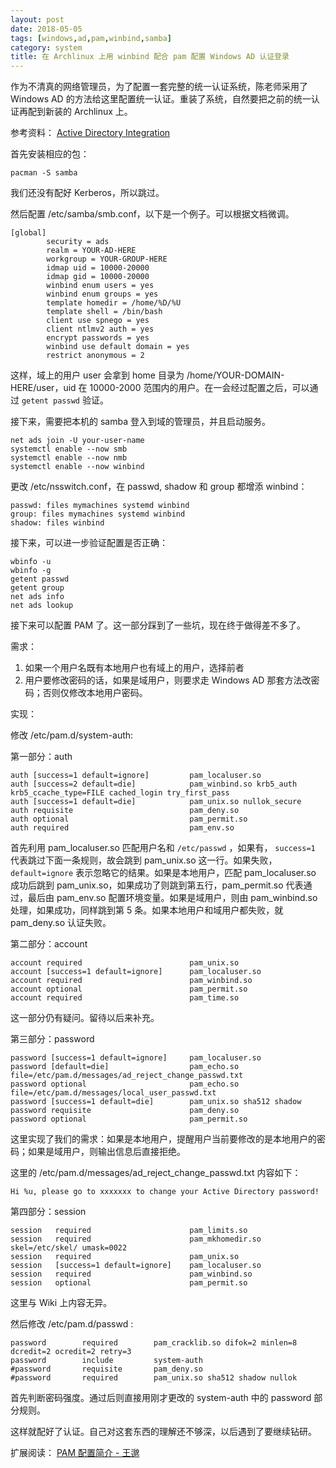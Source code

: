 ```yaml
---
layout: post
date: 2018-05-05
tags: [windows,ad,pam,winbind,samba]
category: system
title: 在 Archlinux 上用 winbind 配合 pam 配置 Windows AD 认证登录
---
```


作为不清真的网络管理员，为了配置一套完整的统一认证系统，陈老师采用了 Windows AD 的方法给这里配置统一认证。重装了系统，自然要把之前的统一认证再配到新装的 Archlinux 上。

参考资料： [Active Directory Integration](https://wiki.archlinux.org/index.php/Active_Directory_Integration)

首先安装相应的包：

```shell
pacman -S samba
```

我们还没有配好 Kerberos，所以跳过。

然后配置 /etc/samba/smb.conf，以下是一个例子。可以根据文档微调。

```
[global]
        security = ads
        realm = YOUR-AD-HERE
        workgroup = YOUR-GROUP-HERE
        idmap uid = 10000-20000
        idmap gid = 10000-20000
        winbind enum users = yes
        winbind enum groups = yes
        template homedir = /home/%D/%U
        template shell = /bin/bash
        client use spnego = yes
        client ntlmv2 auth = yes
        encrypt passwords = yes
        winbind use default domain = yes
        restrict anonymous = 2

```

这样，域上的用户 user 会拿到 home 目录为 /home/YOUR-DOMAIN-HERE/user，uid 在 10000-2000 范围内的用户。在一会经过配置之后，可以通过 `getent passwd` 验证。

接下来，需要把本机的 samba 登入到域的管理员，并且启动服务。

```shell
net ads join -U your-user-name
systemctl enable --now smb
systemctl enable --now nmb
systemctl enable --now winbind
```

更改 /etc/nsswitch.conf，在 passwd, shadow 和 group 都增添 winbind：

```
passwd: files mymachines systemd winbind
group: files mymachines systemd winbind
shadow: files winbind
```

接下来，可以进一步验证配置是否正确：

```shell
wbinfo -u
wbinfo -g
getent passwd
getent group
net ads info
net ads lookup
```

接下来可以配置 PAM 了。这一部分踩到了一些坑，现在终于做得差不多了。

需求：

1. 如果一个用户名既有本地用户也有域上的用户，选择前者
2. 用户要修改密码的话，如果是域用户，则要求走 Windows AD 那套方法改密码；否则仅修改本地用户密码。

实现：

修改 /etc/pam.d/system-auth:

第一部分：auth

```
auth [success=1 default=ignore]         pam_localuser.so
auth [success=2 default=die]            pam_winbind.so krb5_auth krb5_ccache_type=FILE cached_login try_first_pass
auth [success=1 default=die]            pam_unix.so nullok_secure
auth requisite                          pam_deny.so
auth optional                           pam_permit.so
auth required                           pam_env.so
```

首先利用 pam_localuser.so 匹配用户名和 `/etc/passwd` ，如果有， `success=1` 代表跳过下面一条规则，故会跳到 pam_unix.so 这一行。如果失败，`default=ignore` 表示忽略它的结果。如果是本地用户，匹配 pam_localuser.so 成功后跳到 pam_unix.so，如果成功了则跳到第五行，pam_permit.so 代表通过，最后由 pam_env.so 配置环境变量。如果是域用户，则由 pam_winbind.so 处理，如果成功，同样跳到第 5 条。如果本地用户和域用户都失败，就 pam_deny.so 认证失败。

第二部分：account

```
account required                        pam_unix.so
account [success=1 default=ignore]      pam_localuser.so
account required                        pam_winbind.so
account optional                        pam_permit.so
account required                        pam_time.so
```

这一部分仍有疑问。留待以后来补充。

第三部分：password

```
password [success=1 default=ignore]     pam_localuser.so
password [default=die]                  pam_echo.so file=/etc/pam.d/messages/ad_reject_change_passwd.txt
password optional                       pam_echo.so file=/etc/pam.d/messages/local_user_passwd.txt
password [success=1 default=die]        pam_unix.so sha512 shadow
password requisite                      pam_deny.so
password optional                       pam_permit.so
```

这里实现了我们的需求：如果是本地用户，提醒用户当前要修改的是本地用户的密码；如果是域用户，则输出信息后直接拒绝。

这里的 /etc/pam.d/messages/ad_reject_change_passwd.txt 内容如下：

```
Hi %u, please go to xxxxxxx to change your Active Directory password!
```

第四部分：session

```int
session   required                      pam_limits.so
session   required                      pam_mkhomedir.so skel=/etc/skel/ umask=0022
session   required                      pam_unix.so
session   [success=1 default=ignore]    pam_localuser.so
session   required                      pam_winbind.so
session   optional                      pam_permit.so
```

这里与 Wiki 上内容无异。

然后修改 /etc/pam.d/passwd :

```
password        required        pam_cracklib.so difok=2 minlen=8 dcredit=2 ocredit=2 retry=3
password        include         system-auth
#password       requisite       pam_deny.so
#password       required        pam_unix.so sha512 shadow nullok
```

首先判断密码强度。通过后则直接用刚才更改的 system-auth 中的 password 部分规则。

这样就配好了认证。自己对这套东西的理解还不够深，以后遇到了要继续钻研。

扩展阅读： [PAM 配置简介 - 王邈](https://innull.com/pam-configuration-how-to/)
